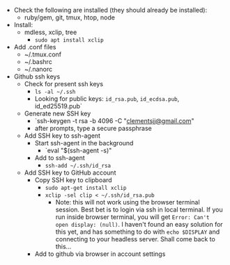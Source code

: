 - Check the following are installed (they should already be installed):
  - ruby/gem, git, tmux, htop, node
- Install:
  - mdless, xclip, tree
  	- `sudo apt install xclip`
- Add .conf files
  - ~/.tmux.conf
  - ~/.bashrc
  - ~/.nanorc
- Github ssh keys
  - Check for present ssh keys
	- `ls -al ~/.ssh`
	- Looking for public keys: `id_rsa.pub`, `id_ecdsa.pub`, id_ed25519.pub`
  - Generate new SSH key
	- `ssh-keygen -t rsa -b 4096 -C "clementsjj@gmail.com"
	- after prompts, type a secure passphrase
  - Add SSH key to ssh-agent
	- Start ssh-agent in the background
		- `eval "$(ssh-agent -s)"
	- Add to ssh-agent
		- `ssh-add ~/.ssh/id_rsa`
  - Add SSH key to GitHub account
	- Copy SSH key to clipboard
		- `sudo apt-get install xclip`
		- `xclip -sel clip < ~/.ssh/id_rsa.pub`
			- Note: this will not work using the browser terminal session. Best bet is to login via ssh in local terminal. If you run inside browser terminal, you will get `Error: Can't open display: (null)`. I haven't found an easy solution for this yet, and has something to do with `echo $DISPLAY` and connecting to your headless server. Shall come back to this...
	- Add to github via browser in account settings
